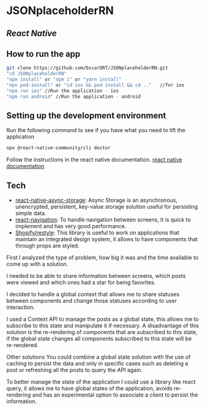 # JSONplaceholderRN
## _React Native_

## How to run the app

```sh
git clone https://github.com/OscarDRT/JSONplaceholderRN.git
"cd JSONplaceholderRN"
"npm install" or "npm i" or "yarn install"
"npx pod-install" or "cd ios && pod install && cd .."   //for ios
"npm run ios" //Run the application - ios
"npm run android" //Run the application - android
```

## Setting up the development environment

Run the following command to see if you have what you need to lift the application

```sh
npx @react-native-community/cli doctor
```
Follow the instructions in the react native documentation. [react native documentation](https://reactnative.dev/docs/environment-setup)

## Tech

-  [react-native-async-storage](https://react-native-async-storage.github.io/async-storage/): Async Storage is an asynchronous, unencrypted, persistent, key-value storage solution useful for persisting simple data.
-  [react-navigation](https://reactnavigation.org/): To handle navigation between screens, it is quick to implement and has very good performance.
-  [Shopify/restyle](https://github.com/Shopify/restyle): This library is useful to work on applications that maintain an integrated design system, it allows to have components that through props are styled.



First I analyzed the type of problem, how big it was and the time available to come up with a solution. 

I needed to be able to share information between screens, which posts were viewed and which ones had a star for being favorites.

I decided to handle a global context that allows me to share statuses between components and change those statuses according to user interaction.

I used a Context API to manage the posts as a global state, this allows me to subscribe to this state and manipulate it if necessary. A disadvantage of this solution is the re-rendering of components that are subscribed to this state, if the global state changes all components subscribed to this state will be re-rendered.

Other solutions 
You could combine a global state solution with the use of caching to persist the data and only in specific cases such as deleting a post or refreshing all the posts to query the API again.

To better manage the state of the application I could use a library like react query, it allows me to have global states of the application, avoids re-rendering and has an experimental option to associate a client to persist the information.
